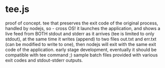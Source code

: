 # tee.js
proof of concept. tee that preserves the exit code of the original process, handled by nodejs, so - cross OS! it launches the application, and shows a live feed from BOTH stdout and stderr as it arrives (tee is limited to only stdout), at the same time it writes (append) to two files out.txt and err.txt (can be modified to write to one), then nodejs will exit with the same exit code of the application. early stage development, eventually it should be compatible with tee command ;) sample batch files provided with various exit codes and stdout-stderr outputs.
